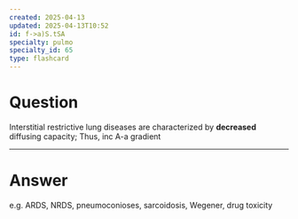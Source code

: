 ```yaml
---
created: 2025-04-13
updated: 2025-04-13T10:52
id: f->a)S.tSA
specialty: pulmo
specialty_id: 65
type: flashcard
---
```


# Question
Interstitial restrictive lung diseases are characterized by **decreased** diffusing capacity; Thus, inc A-a gradient

---

# Answer
e.g. ARDS, NRDS, pneumoconioses, sarcoidosis, Wegener, drug toxicity